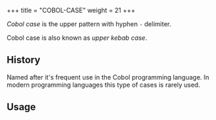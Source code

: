 +++
title = "COBOL-CASE"
weight = 21
+++

_Cobol case_ is the upper pattern with hyphen `-` delimiter.

Cobol case is also known as _upper kebab case_.

## History

Named after it's frequent use in the Cobol programming language.  In modern programming languages this type of cases is rarely used.

## Usage
